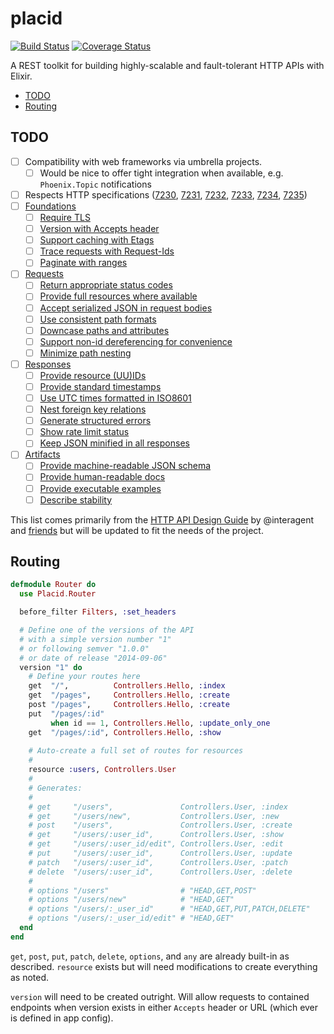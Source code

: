 # placid
[![Build Status](https://img.shields.io/travis/slogsdon/placid.svg)](https://travis-ci.org/slogsdon/placid)
[![Coverage Status](https://img.shields.io/coveralls/slogsdon/placid.svg)](https://coveralls.io/r/slogsdon/placid)

A REST toolkit for building highly-scalable and fault-tolerant HTTP APIs with Elixir.

- [TODO](#todo)
- [Routing](#routing)

## TODO

- [ ] Compatibility with web frameworks via umbrella projects.
  - [ ] Would be nice to offer tight integration when available, e.g. `Phoenix.Topic` notifications
- [ ] Respects HTTP specifications ([7230](http://tools.ietf.org/pdf/rfc7230.pdf), 
  [7231](http://tools.ietf.org/pdf/rfc7231.pdf),
  [7232](http://tools.ietf.org/pdf/rfc7232.pdf), 
  [7233](http://tools.ietf.org/pdf/rfc7233.pdf), 
  [7234](http://tools.ietf.org/pdf/rfc7234.pdf), 
  [7235](http://tools.ietf.org/pdf/rfc7235.pdf))
- [ ] [Foundations](https://github.com/interagent/http-api-design#foundations)
  - [ ] [Require TLS](https://github.com/interagent/http-api-design#require-tls)
  - [ ] [Version with Accepts header](https://github.com/interagent/http-api-design#version-with-accepts-header)
  - [ ] [Support caching with Etags](https://github.com/interagent/http-api-design#support-caching-with-etags)
  - [ ] [Trace requests with Request-Ids](https://github.com/interagent/http-api-design#trace-requests-with-request-ids)
  - [ ] [Paginate with ranges](https://github.com/interagent/http-api-design#paginate-with-ranges)
- [ ] [Requests](https://github.com/interagent/http-api-design#requests)
  - [ ] [Return appropriate status codes](https://github.com/interagent/http-api-design#return-appropriate-status-codes)
  - [ ] [Provide full resources where available](https://github.com/interagent/http-api-design#provide-full-resources-where-available)
  - [ ] [Accept serialized JSON in request bodies](https://github.com/interagent/http-api-design#accept-serialized-json-in-request-bodies)
  - [ ] [Use consistent path formats](https://github.com/interagent/http-api-design#use-consistent-path-formats)
  - [ ] [Downcase paths and attributes](https://github.com/interagent/http-api-design#downcase-paths-and-attributes)
  - [ ] [Support non-id dereferencing for convenience](https://github.com/interagent/http-api-design#support-non-id-dereferencing-for-convenience)
  - [ ] [Minimize path nesting](https://github.com/interagent/http-api-design#minimize-path-nesting)
- [ ] [Responses](https://github.com/interagent/http-api-design#responses)
  - [ ] [Provide resource (UU)IDs](https://github.com/interagent/http-api-design#provide-resource-uuids)
  - [ ] [Provide standard timestamps](https://github.com/interagent/http-api-design#provide-standard-timestamps)
  - [ ] [Use UTC times formatted in ISO8601](https://github.com/interagent/http-api-design#use-utc-times-formatted-in-iso8601)
  - [ ] [Nest foreign key relations](https://github.com/interagent/http-api-design#nest-foreign-key-relations)
  - [ ] [Generate structured errors](https://github.com/interagent/http-api-design#generate-structured-errors)
  - [ ] [Show rate limit status](https://github.com/interagent/http-api-design#show-rate-limit-status)
  - [ ] [Keep JSON minified in all responses](https://github.com/interagent/http-api-design#keep-json-minified-in-all-responses)
- [ ] [Artifacts](https://github.com/interagent/http-api-design#artifacts)
  - [ ] [Provide machine-readable JSON schema](https://github.com/interagent/http-api-design#provide-machine-readable-json-schema)
  - [ ] [Provide human-readable docs](https://github.com/interagent/http-api-design#provide-human-readable-docs)
  - [ ] [Provide executable examples](https://github.com/interagent/http-api-design#provide-executable-examples)
  - [ ] [Describe stability](https://github.com/interagent/http-api-design#describe-stability)
  
This list comes primarily from the [HTTP API Design Guide](https://github.com/interagent/http-api-design) by @interagent and [friends](https://github.com/interagent/http-api-design/graphs/contributors) but will be updated to fit the needs of the project.

## Routing

```elixir
defmodule Router do
  use Placid.Router

  before_filter Filters, :set_headers

  # Define one of the versions of the API
  # with a simple version number "1"
  # or following semver "1.0.0"
  # or date of release "2014-09-06"
  version "1" do 
    # Define your routes here
    get  "/",          Controllers.Hello, :index
    get  "/pages",     Controllers.Hello, :create
    post "/pages",     Controllers.Hello, :create
    put  "/pages/:id" 
         when id == 1, Controllers.Hello, :update_only_one
    get  "/pages/:id", Controllers.Hello, :show
    
    # Auto-create a full set of routes for resources
    #
    resource :users, Controllers.User
    #
    # Generates:
    #
    # get     "/users",               Controllers.User, :index
    # get     "/users/new",           Controllers.User, :new
    # post    "/users",               Controllers.User, :create
    # get     "/users/:user_id",      Controllers.User, :show
    # get     "/users/:user_id/edit", Controllers.User, :edit
    # put     "/users/:user_id",      Controllers.User, :update
    # patch   "/users/:user_id",      Controllers.User, :patch
    # delete  "/users/:user_id",      Controllers.User, :delete
    #
    # options "/users"                # "HEAD,GET,POST"
    # options "/users/new"            # "HEAD,GET"
    # options "/users/:_user_id"      # "HEAD,GET,PUT,PATCH,DELETE"
    # options "/users/:_user_id/edit" # "HEAD,GET"
  end
end
```

`get`, `post`, `put`, `patch`, `delete`, `options`, and `any` are already built-in as described. `resource` exists but will need modifications to create everything as noted.

`version` will need to be created outright. Will allow requests to contained endpoints when version exists in either `Accepts` header or URL (which ever is defined in app config).